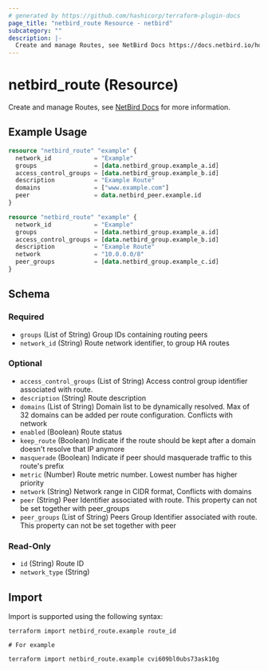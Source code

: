 ```yaml
---
# generated by https://github.com/hashicorp/terraform-plugin-docs
page_title: "netbird_route Resource - netbird"
subcategory: ""
description: |-
  Create and manage Routes, see NetBird Docs https://docs.netbird.io/how-to/routing-traffic-to-private-networks#network-routes for more information.
---
```


# netbird_route (Resource)

Create and manage Routes, see [NetBird Docs](https://docs.netbird.io/how-to/routing-traffic-to-private-networks#network-routes) for more information.

## Example Usage

```terraform
resource "netbird_route" "example" {
  network_id            = "Example"
  groups                = [data.netbird_group.example_a.id]
  access_control_groups = [data.netbird_group.example_b.id]
  description           = "Example Route"
  domains               = ["www.example.com"]
  peer                  = data.netbird_peer.example.id
}

resource "netbird_route" "example" {
  network_id            = "Example"
  groups                = [data.netbird_group.example_a.id]
  access_control_groups = [data.netbird_group.example_b.id]
  description           = "Example Route"
  network               = "10.0.0.0/8"
  peer_groups           = [data.netbird_group.example_c.id]
}
```

<!-- schema generated by tfplugindocs -->
## Schema

### Required

- `groups` (List of String) Group IDs containing routing peers
- `network_id` (String) Route network identifier, to group HA routes

### Optional

- `access_control_groups` (List of String) Access control group identifier associated with route.
- `description` (String) Route description
- `domains` (List of String) Domain list to be dynamically resolved. Max of 32 domains can be added per route configuration. Conflicts with network
- `enabled` (Boolean) Route status
- `keep_route` (Boolean) Indicate if the route should be kept after a domain doesn't resolve that IP anymore
- `masquerade` (Boolean) Indicate if peer should masquerade traffic to this route's prefix
- `metric` (Number) Route metric number. Lowest number has higher priority
- `network` (String) Network range in CIDR format, Conflicts with domains
- `peer` (String) Peer Identifier associated with route. This property can not be set together with peer_groups
- `peer_groups` (List of String) Peers Group Identifier associated with route. This property can not be set together with peer

### Read-Only

- `id` (String) Route ID
- `network_type` (String)

## Import

Import is supported using the following syntax:

```shell
terraform import netbird_route.example route_id

# For example

terraform import netbird_route.example cvi609bl0ubs73ask10g
```
